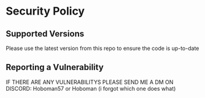 # Security Policy

## Supported Versions

Please use the latest version from this repo to ensure the code is up-to-date

## Reporting a Vulnerability

IF THERE ARE ANY VULNERABILITYS PLEASE SEND ME A DM ON DISCORD: Hoboman57 or Hoboman (i forgot which one does what)

